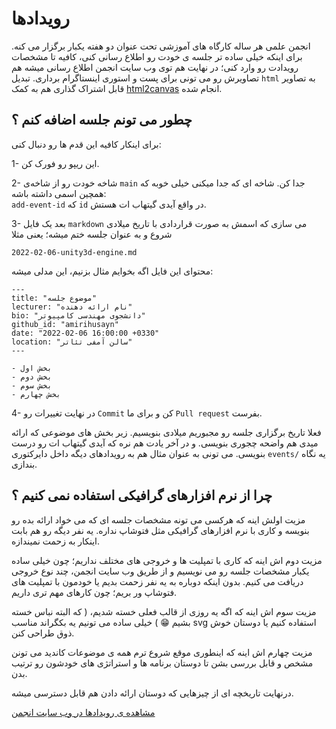 # رویدادها
انجمن علمی هر ساله کارگاه های آموزشی تحت عنوان دو هفته یکبار برگزار می کنه. 
برای اینکه خیلی ساده تر جلسه ی خودت رو اطلاع رسانی کنی، کافیه تا مشخصات رویدادت رو وارد کنی؛
در نهایت هم توی وب سایت انجمن اطلاع  رسانی میشه هم تصاویرش رو می تونی برای پست و استوری اینستاگرام برداری.
تبدیل
‍`html`
به تصاویر قابل اشتراک گذاری هم به کمک
[html2canvas][] 
انجام شده.

## چطور می تونم جلسه اضافه کنم ؟
برای اینکار کافیه این قدم ها رو دنبال کنی:  

1- این ریپو رو فورک کن.  

2- شاخه خودت رو از شاخه‌ی 
`main` 
جدا کن.
شاخه ای که جدا میکنی خیلی خوبه که همچین اسمی داشته باشه:  
`add-event-id` 
که 
`id` 
در واقع آیدی گیتهاب ات هستش.  

3- بعد یک فایل 
 `markdown` 
 می سازی که اسمش به صورت قراردادی با تاریخ میلادی شروع و به عنوان جلسه ختم میشه؛ یعنی مثلا  

`2022-02-06-unity3d-engine.md`  

محتوای این فایل اگه بخوایم مثال بزنیم، این مدلی میشه:  

```text
---
title: "موضوع جلسه"
lecturer: "نام ارائه دهنده"
bio: "دانشجوی مهندسی کامپیوتر"
github_id: "amirihusayn"
date: "2022-02-06 16:00:00 +0330"
location: "سالن آمفی تئاتر"
---

- بخش اول
- بخش دوم
- بخش سوم
- بخش چهارم

```

4- در نهایت تغییرات رو 
`Commit` 
کن و برای ما 
`Pull request` 
بفرست.  

فعلا تاریخ برگزاری جلسه رو مجبوریم میلادی بنویسیم. زیر بخش های موضوعی که ارائه میدی هم واضحه چجوری بنویسی.
و در آخر یادت هم نره که آیدی گیتهاب ات رو درست بنویسی. می تونی 
به عنوان مثال هم به رویدادهای دیگه داخل دایرکتوری 
`events/` 
یه نگاه بندازی.  

## چرا از نرم افزارهای گرافیکی استفاده نمی کنیم ؟

مزیت اولش اینه که هرکسی می تونه مشخصات جلسه ای که می خواد ارائه بده رو بنویسه و کاری با نرم افزارهای گرافیکی مثل فتوشاپ نداره. یه نفر دیگه رو هم بابت اینکار به زحمت نمیندازه.  

مزیت دوم اش اینه که کاری با تمپلیت ها و خروجی های مختلف نداریم؛ چون خیلی ساده یکبار مشخصات جلسه رو می نویسیم و از طریق وب سایت انجمن، چند نوع خروجی دریافت می کنیم. بدون اینکه دوباره به یه نفر زحمت بدیم یا خودمون با تمپلیت های فتوشاپ ور بریم؛ چون کارهای مهم تری داریم.  

مزیت سوم اش اینه که اگه یه روزی از قالب فعلی خسته شدیم، ( که البته نباس خسته بشیم 😁 ) خیلی ساده می  تونیم یه بکگراند مناسب 
svg 
استفاده کنیم یا دوستان خوش ذوق طراحی کنن.  

مزیت چهارم اش اینه که اینطوری موقع شروع ترم همه ی موضوعات کاندید می تونن مشخص و قابل بررسی بشن تا دوستان برنامه ها و استراتژی های خودشون رو ترتیب بدن.

درنهایت تاریخچه ای از چیزهایی که دوستان ارائه دادن هم قابل دسترسی میشه.  

[مشاهده ی رویدادها در وب سایت انجمن](https://ceituut.github.io/events.html)  

[html2canvas]: https://html2canvas.hertzen.com/  
